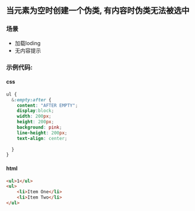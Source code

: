 ## 当元素为空时创建一个伪类, 有内容时伪类无法被选中
### 场景
- 加载loding
- 无内容提示

### 示例代码: 
#### css
```css
ul {
  &:empty:after {
    content: "AFTER EMPTY";
    display:block;
    width: 200px;
    height: 200px;
    background: pink;
    line-height: 200px;
    text-align: center;
    
  }  
}
```

#### html
```html
<ul>1</ul>
<ul>
    <li>Item One</li>
    <li>Item Two</li>
</ul>
```
